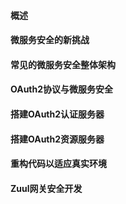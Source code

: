 ####  概述 

####  微服务安全的新挑战 

####  常见的微服务安全整体架构 

####  OAuth2协议与微服务安全 

####  搭建OAuth2认证服务器 

####  搭建OAuth2资源服务器 

####   重构代码以适应真实环境 

####  Zuul网关安全开发 

